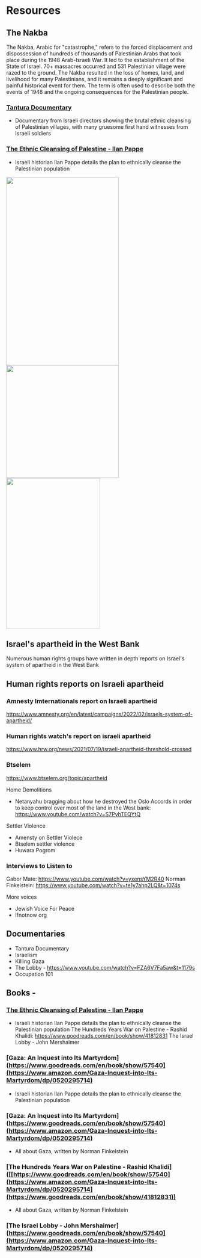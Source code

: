 # Resources 


## The Nakba

The Nakba, Arabic for "catastrophe," refers to the forced displacement and dispossession of hundreds of thousands of Palestinian Arabs that took place during the 1948 Arab-Israeli War. It led to the establishment of the State of Israel. 70+ massacres occurred and 531 Palestinian village were razed to the ground. The Nakba resulted in the loss of homes, land, and livelihood for many Palestinians, and it 
remains a deeply significant and painful historical event for them. The term is often used to describe both the events of 1948 and the ongoing consequences for the Palestinian people.


### [Tantura Documentary](https://www.tantura-film.com/)
- Documentary from Israeli directors showing the brutal ethnic cleansing of Palestinian villages, with many gruesome first hand witnesses from Israeli soldiers

### [The Ethnic Cleansing of Palestine - Ilan Pappe](https://www.goodreads.com/en/book/show/57540)
- Israeli historian Ilan Pappe details the plan to ethnically cleanse the Palestinian population





<img src="https://github.com/talal-nabulsi/palestine-resources/assets/7799496/1cd5c7da-abe6-4b00-b998-6947cd15c146" alt="" data-canonical-src="https://gyazo.com/eb5c5741b6a9a16c692170a41a49c858.png" width="300" height="500" />

<img src="https://github.com/talal-nabulsi/palestine-resources/assets/7799496/e9a924c6-9631-4b39-bf16-df58465b11e4" alt="" data-canonical-src="https://gyazo.com/eb5c5741b6a9a16c692170a41a49c858.png" width="300" height="300" />

<img src="https://github.com/talal-nabulsi/palestine-resources/assets/7799496/1a69c50e-5a15-4ddd-be59-813b7ffcae46" alt="" data-canonical-src="https://gyazo.com/eb5c5741b6a9a16c692170a41a49c858.png" width="250" height="400" />




## Israel's apartheid in the West Bank

Numerous human rights groups have written in depth reports on Israel's system of apartheid in the West Bank

## Human rights reports on Israeli apartheid 

### Amnesty Imternationals report on Israeli apartheid
https://www.amnesty.org/en/latest/campaigns/2022/02/israels-system-of-apartheid/

### Human rights watch's report on israeli apartheid
https://www.hrw.org/news/2021/07/19/israeli-apartheid-threshold-crossed

### Btselem 
https://www.btselem.org/topic/apartheid

Home Demolitions
- Netanyahu bragging about how he destroyed the Oslo Accords in order to keep control over most of the land in the West bank: https://www.youtube.com/watch?v=S7PyhTEQYtQ

Settler Violence
- Amensty on Settler Violece
- Btselem settler violence
- Huwara Pogrom 


### Interviews to Listen to
Gabor Mate: https://www.youtube.com/watch?v=yxensYM2R40
Norman Finkelstein: https://www.youtube.com/watch?v=te1y7ahp2LQ&t=1074s

More voices
- Jewish Voice For Peace
- Ifnotnow org


## Documentaries
- Tantura Documentary
- Israelism 
- Killing Gaza
- The Lobby - https://www.youtube.com/watch?v=FZA6V7Fa5aw&t=1179s
- Occupation 101 

## Books - 
### [The Ethnic Cleansing of Palestine - Ilan Pappe](https://www.goodreads.com/en/book/show/57540)
- Israeli historian Ilan Pappe details the plan to ethnically cleanse the Palestinian population
The Hundreds Years War on Palestine - Rashid Khalidi: https://www.goodreads.com/en/book/show/41812831
The Israel Lobby - John Mershaimer

### [Gaza: An Inquest into Its Martyrdom](https://www.goodreads.com/en/book/show/57540](https://www.amazon.com/Gaza-Inquest-into-Its-Martyrdom/dp/0520295714)
- Israeli historian Ilan Pappe details the plan to ethnically cleanse the Palestinian population

### [Gaza: An Inquest into Its Martyrdom](https://www.goodreads.com/en/book/show/57540](https://www.amazon.com/Gaza-Inquest-into-Its-Martyrdom/dp/0520295714)
- All about Gaza, written by Norman Finkelstein
  
### [The Hundreds Years War on Palestine - Rashid Khalidi]([[https://www.goodreads.com/en/book/show/57540](https://www.amazon.com/Gaza-Inquest-into-Its-Martyrdom/dp/0520295714](https://www.goodreads.com/en/book/show/41812831))
- All about Gaza, written by Norman Finkelstein

### [The Israel Lobby - John Mershaimer](https://www.goodreads.com/en/book/show/57540](https://www.amazon.com/Gaza-Inquest-into-Its-Martyrdom/dp/0520295714)




